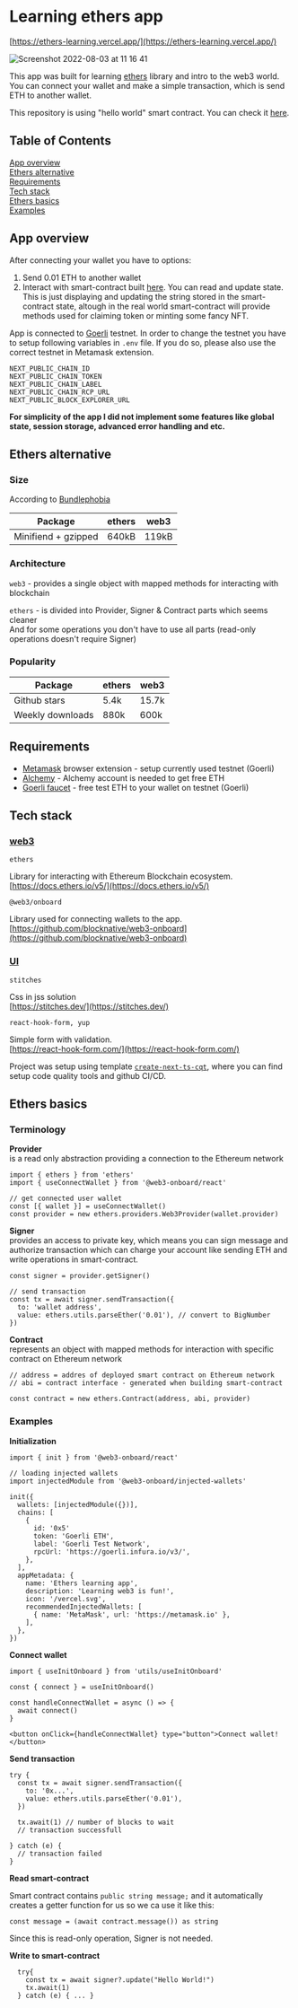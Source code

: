 # Learning ethers app

[https://ethers-learning.vercel.app/](https://ethers-learning.vercel.app/)

![Screenshot 2022-08-03 at 11 16 41](https://user-images.githubusercontent.com/20334563/182572200-8fecbc0f-29b8-472f-bd2a-e9ab094affce.png)

This app was built for learning [ethers](https://docs.ethers.io/v5/) library and intro to the web3 world.
You can connect your wallet and make a simple transaction, which is send ETH to another wallet.

This repository is using "hello world" smart contract. You can check it
[here](https://github.com/marekSurak/smart-contract).

## Table of Contents

[App overview](#app-overview) <br />
[Ethers alternative](#ethers-alternative) <br />
[Requirements](#requirements)<br />
[Tech stack](#tech-stack) <br />
[Ethers basics](#ethers-basics) <br />
[Examples](#examples) <br />

## App overview

After connecting your wallet you have to options:

1. Send 0.01 ETH to another wallet
2. Interact with smart-contract built [here](https://github.com/marekSurak/smart-contract). You can read and update state. This is just displaying and updating the string stored in the smart-contract state, altough in the real world smart-contract will provide methods used for claiming token or minting some fancy NFT.

App is connected to [Goerli](https://goerli.etherscan.io/) testnet. In order to change the testnet you have to setup following variables in `.env` file.
If you do so, please also use the correct testnet in Metamask extension.

```
NEXT_PUBLIC_CHAIN_ID
NEXT_PUBLIC_CHAIN_TOKEN
NEXT_PUBLIC_CHAIN_LABEL
NEXT_PUBLIC_CHAIN_RCP_URL
NEXT_PUBLIC_BLOCK_EXPLORER_URL
```

<b>For simplicity of the app I did not implement some features like global state, session storage, advanced error handling and etc.</b>

## Ethers alternative

### Size

According to [Bundlephobia](https://bundlephobia.com/)

| Package             | ethers | web3  |
| ------------------- | ------ | ----- |
| Minifiend + gzipped | 640kB  | 119kB |

### Architecture

`web3` - provides a single object with mapped methods for interacting with blockchain

`ethers` - is divided into Provider, Signer & Contract parts which seems cleaner<br /> And for some operations you don't have to use all parts (read-only operations doesn't require Signer)

### Popularity

| Package          | ethers | web3  |
| ---------------- | ------ | ----- |
| Github stars     | 5.4k   | 15.7k |
| Weekly downloads | 880k   | 600k  |

## Requirements

- [Metamask](https://metamask.io/) browser extension - setup currently used testnet (Goerli)
- [Alchemy](https://www.alchemy.com/) - Alchemy account is needed to get free ETH
- [Goerli faucet](https://goerlifaucet.com/) - free test ETH to your wallet on testnet (Goerli)

## Tech stack

### <u>web3</u>

`ethers`

Library for interacting with Ethereum Blockchain ecosystem.<br />
[https://docs.ethers.io/v5/](https://docs.ethers.io/v5/)

`@web3/onboard`

Library used for connecting wallets to the app.<br />
[https://github.com/blocknative/web3-onboard](https://github.com/blocknative/web3-onboard)

### <u>UI</u>

`stitches`

Css in jss solution<br />
[https://stitches.dev/](https://stitches.dev/)

`react-hook-form, yup`

Simple form with validation.<br />
[https://react-hook-form.com/](https://react-hook-form.com/)

Project was setup using template [`create-next-ts-cqt`](https://github.com/marekSurak/create-next-ts-cqt), where you can find setup code quality tools and github CI/CD.

## Ethers basics

### Terminology

<b>Provider</b> <br />
is a read only abstraction providing a connection to the Ethereum network

```
import { ethers } from 'ethers'
import { useConnectWallet } from '@web3-onboard/react'

// get connected user wallet
const [{ wallet }] = useConnectWallet()
const provider = new ethers.providers.Web3Provider(wallet.provider)
```

<b>Signer</b> <br />
provides an access to private key, which means you can sign message and authorize transaction which can charge your account like sending ETH and write operations in smart-contract.

```
const signer = provider.getSigner()

// send transaction
const tx = await signer.sendTransaction({
  to: 'wallet address',
  value: ethers.utils.parseEther('0.01'), // convert to BigNumber
})
```

<b>Contract</b> <br />
represents an object with mapped methods for interaction with specific contract on Ethereum network

```
// address = addres of deployed smart contract on Ethereum network
// abi = contract interface - generated when building smart-contract

const contract = new ethers.Contract(address, abi, provider)
```

### Examples

<b>Initialization</b>

```
import { init } from '@web3-onboard/react'

// loading injected wallets
import injectedModule from '@web3-onboard/injected-wallets'

init({
  wallets: [injectedModule({})],
  chains: [
    {
      id: '0x5'
      token: 'Goerli ETH',
      label: 'Goerli Test Network',
      rpcUrl: 'https://goerli.infura.io/v3/',
    },
  ],
  appMetadata: {
    name: 'Ethers learning app',
    description: 'Learning web3 is fun!',
    icon: '/vercel.svg',
    recommendedInjectedWallets: [
      { name: 'MetaMask', url: 'https://metamask.io' },
    ],
  },
})
```

<b>Connect wallet</b>

```
import { useInitOnboard } from 'utils/useInitOnboard'

const { connect } = useInitOnboard()

const handleConnectWallet = async () => {
  await connect()
}

<button onClick={handleConnectWallet} type="button">Connect wallet!</button>
```

<b>Send transaction</b>

```
try {
  const tx = await signer.sendTransaction({
    to: '0x...',
    value: ethers.utils.parseEther('0.01'),
  })

  tx.await(1) // number of blocks to wait
  // transaction successfull

} catch (e) {
  // transaction failed
}

```

<b>Read smart-contract</b>

Smart contract contains `public string message;` and it automatically creates a getter function for us so we ca use it like this:

```
const message = (await contract.message()) as string
```

Since this is read-only operation, Signer is not needed.

<b>Write to smart-contract</b>

```
  try{
    const tx = await signer?.update("Hello World!")
    tx.await(1)
  } catch (e) { ... }
```

